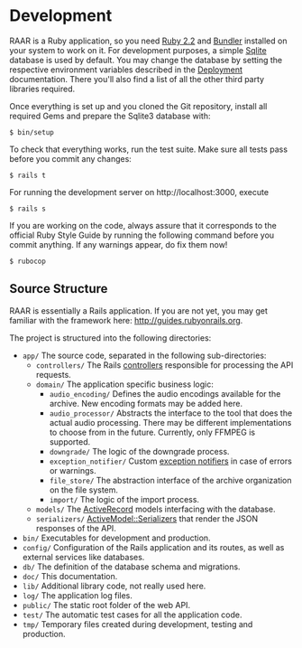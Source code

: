# Development

RAAR is a Ruby application, so you need [Ruby 2.2](https://www.ruby-lang.org/) and [Bundler](http://bundler.io) installed on your system to work on it. For development purposes, a simple [Sqlite](https://www.sqlite.org) database is used by default. You may change the database by setting the respective environment variables described in the [Deployment](deployment.md) documentation. There you'll also find a list of all the other third party libraries required.

Once everything is set up and you cloned the Git repository, install all required Gems and prepare the Sqlite3 database with:

    $ bin/setup

To check that everything works, run the test suite. Make sure all tests pass before you commit any changes:

    $ rails t

For running the development server on http://localhost:3000, execute

    $ rails s

If you are working on the code, always assure that it corresponds to the official Ruby Style Guide by running the following command before you commit anything. If any warnings appear, do fix them now!

    $ rubocop

## Source Structure

RAAR is essentially a Rails application. If you are not yet, you may get familiar with the framework here: http://guides.rubyonrails.org.

The project is structured into the following directories:

* `app/` The source code, separated in the following sub-directories:
  * `controllers/` The Rails  [controllers](http://api.rubyonrails.org/classes/ActionController/Base.html) responsible for processing the API requests.
  * `domain/` The application specific business logic:
    * `audio_encoding/` Defines the audio encodings available for the archive. New encoding formats may be added here.
    * `audio_processor/` Abstracts the interface to the tool that does the actual audio processing. There may be different implementations to choose from in the future. Currently, only FFMPEG is supported.
    * `downgrade/` The logic of the downgrade process.
    * `exception_notifier/` Custom [exception notifiers](https://github.com/smartinez87/exception_notification) in case of errors or warnings.
    * `file_store/` The abstraction interface of the archive organization on the file system.
    * `import/` The logic of the import process.
  * `models/` The [ActiveRecord](http://api.rubyonrails.org/classes/ActiveRecord/Base.html) models interfacing with the database.
  * `serializers/` [ActiveModel::Serializers](https://github.com/rails-api/active`model`serializers) that render the JSON responses of the API.
* `bin/` Executables for development and production.
* `config/` Configuration of the Rails application and its routes, as well as external services like databases.
* `db/` The definition of the database schema and migrations.
* `doc/` This documentation.
* `lib/` Additional library code, not really used here.
* `log/` The application log files.
* `public/` The static root folder of the web API.
* `test/` The automatic test cases for all the application code.
* `tmp/` Temporary files created during development, testing and production.
